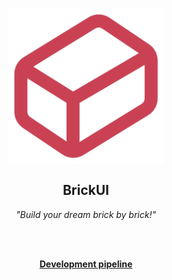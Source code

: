 <p align="center">
  <img height="250px" src="./media/cuboid.png" align="center" />
  <h2 align="center">BrickUI</h2>
  <p align="center"><i>"Build your dream brick by brick!"</i></p>
</p>
<br>
<br>
<p align="center" style="font-weight: bold">
  <a  href="https://trello.com/b/0H5Yn2mK/brickui" target="_blank">Development pipeline</a>
</p>

